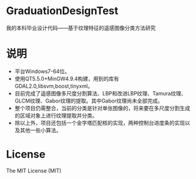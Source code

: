# GraduationDesignTest

我的本科毕业设计代码——基于纹理特征的遥感图像分类方法研究

# 说明

* 平台Windows7-64位。
* 使用QT5.5.0+MinGW4.9.4构建，用到的库有GDAL2.0,libsvm,boost,tinyxml。
* 目前完成了遥感图像多尺度分割算法、LBP和改进LBP纹理、Tamura纹理、GLCM纹理、Gabor纹理的提取。其中Gabor纹理尚未全部完成。
* 整个项目仍需整合，当前的分类是针对单张图像的，将来要在多尺度分割生成的区域对象上进行纹理提取并分类。
* 除以上外，项目还包括一个金字塔匹配核的实现，两种控制台进度条的实现以及其他一些小算法。

# License

The MIT License (MIT)
